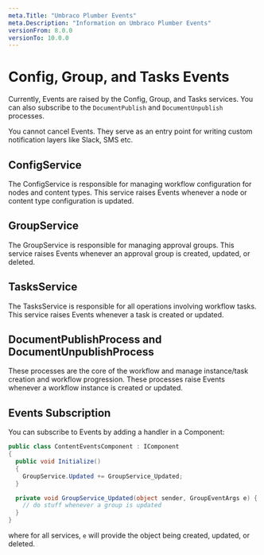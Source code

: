 ```yaml
---
meta.Title: "Umbraco Plumber Events"
meta.Description: "Information on Umbraco Plumber Events"
versionFrom: 8.0.0
versionTo: 10.0.0
---
```


# Config, Group, and Tasks Events

Currently, Events are raised by the Config, Group, and Tasks services. You can also subscribe to the `DocumentPublish` and `DocumentUnpublish` processes.

You cannot cancel Events. They serve as an entry point for writing custom notification layers like Slack, SMS etc.

## ConfigService

The ConfigService is responsible for managing workflow configuration for nodes and content types. This service raises Events whenever a node or content type configuration is updated.

## GroupService

The GroupService is responsible for managing approval groups. This service raises Events whenever an approval group is created, updated, or deleted.

## TasksService

The TasksService is responsible for all operations involving workflow tasks. This service raises Events whenever a task is created or updated.

## DocumentPublishProcess and DocumentUnpublishProcess

These processes are the core of the workflow and manage instance/task creation and workflow progression. These processes raise Events whenever a workflow instance is created or updated.

## Events Subscription

You can subscribe to Events by adding a handler in a Component:

```csharp
public class ContentEventsComponent : IComponent
{
  public void Initialize()
  {
    GroupService.Updated += GroupService_Updated;
  }

  private void GroupService_Updated(object sender, GroupEventArgs e) {
    // do stuff whenever a group is updated
  }
}
```

where for all services, `e` will provide the object being created, updated, or deleted.